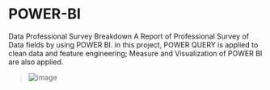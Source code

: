 # POWER-BI
Data Professional Survey Breakdown
A Report of Professional Survey of Data fields by using POWER BI.
in this project, POWER QUERY is applied to clean data and feature engineering;
Measure and Visualization of POWER BI are also applied.
> ![image](https://user-images.githubusercontent.com/125122257/235362141-8202543f-7986-4263-8e3c-c9ce7a8bc8b8.png)

